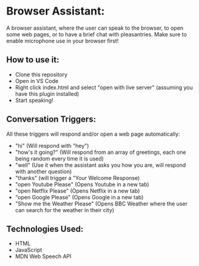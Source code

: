 # Browser Assistant:

A browser assistant, where the user can speak to the browser, to open some web pages, or to have a brief chat with pleasantries. Make sure to enable microphone use in your browser first!

## How to use it: 

- Clone this repository
- Open in VS Code
- Right click index.html and select "open with live server" (assuming you have this plugin installed)
- Start speaking!

## Conversation Triggers:

All these triggers will respond and/or open a web page automatically:

- "hi" (Will respond with "hey")
- "how's it going?" (Will respond from an array of greetings, each one being random every time it is used)
- "well" (Use it when the assistant asks you how you are, will respond with another question)
- "thanks" (will trigger a "Your Welcome Response)
- "open Youtube Please" (Opens Youtube in a new tab)
- "open Netflix Please" (Opens Netflix in a new tab)
- "open Google Please" (Opens Google in a new tab)
- "Show me the Weather Please" (Opens BBC Weather where the user can search for the weather in their city)

## Technologies Used:

- HTML
- JavaScript
- MDN Web Speech API

